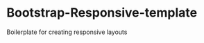 Bootstrap-Responsive-template
=============================

Boilerplate for creating responsive layouts
